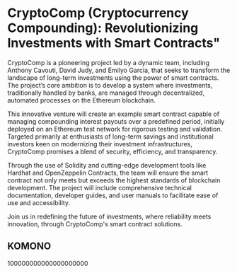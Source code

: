 # CryptoComp (Cryptocurrency Compounding): Revolutionizing Investments with Smart Contracts"

CryptoComp is a pioneering project led by a dynamic team, including Anthony Cavouti, David Judy, and Emilyo Garcia, that seeks to transform the landscape of long-term investments using the power of smart contracts. The project’s core ambition is to develop a system where investments, traditionally handled by banks, are managed through decentralized, automated processes on the Ethereum blockchain.

This innovative venture will create an example smart contract capable of managing compounding interest payouts over a predefined period, initially deployed on an Ethereum test network for rigorous testing and validation. Targeted primarily at enthusiasts of long-term savings and institutional investors keen on modernizing their investment infrastructures, CryptoComp promises a blend of security, efficiency, and transparency.

Through the use of Solidity and cutting-edge development tools like Hardhat and OpenZeppelin Contracts, the team will ensure the smart contract not only meets but exceeds the highest standards of blockchain development. The project will include comprehensive technical documentation, developer guides, and user manuals to facilitate ease of use and accessibility.

Join us in redefining the future of investments, where reliability meets innovation, through CryptoComp's smart contract solutions.

## KOMONO

100000000000000000000
